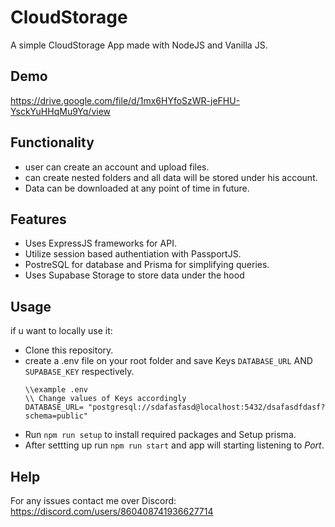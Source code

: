 # CloudStorage
A simple CloudStorage App made with NodeJS and Vanilla JS.

## Demo
https://drive.google.com/file/d/1mx6HYfoSzWR-jeFHU-YsckYuHHqMu9Yq/view

## Functionality
- user can create an account and upload files.
- can create nested folders and all data will be stored under his account.
- Data can be downloaded at any point of time in future.

## Features
- Uses ExpressJS frameworks for API.
- Utilize session based authentiation with PassportJS.
- PostreSQL for database and Prisma for simplifying queries.
- Uses Supabase Storage to store data under the hood

## Usage
if u want to locally use it:
- Clone this repository.
- create a .env file on your root folder and save Keys `DATABASE_URL` AND `SUPABASE_KEY` respectively.
  ```
  \\example .env
  \\ Change values of Keys accordingly
  DATABASE_URL= "postgresql://sdafasfasd@localhost:5432/dsafasdfdasf?schema=public"
  ```
- Run `npm run setup` to install required packages and Setup prisma.
- After settting up run `npm run start` and app will starting listening to *Port*.

## Help 
For any issues contact me over Discord: https://discord.com/users/860408741936627714
